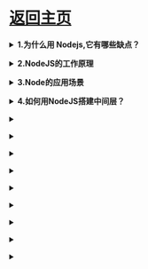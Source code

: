 # [返回主页](https://github.com/yisainan/web-interview/blob/master/README.md)

<b><details><summary>1.为什么用 Nodejs,它有哪些缺点？</summary></b>

答案：

- 事件驱动，通过闭包很容易实现客户端的生命活期。
- 不用担心多线程，锁，并行计算的问题
- V8 引擎速度非常快
- 对于游戏来说，写一遍游戏逻辑代码，前端后端通用

当然 Nodejs 也有一些缺点：

- nodejs 更新很快，可能会出现版本兼容
- nodejs 还不算成熟，还没有大制作
- nodejs 不像其他的服务器，对于不同的链接，不支持进程和线程操作

</details>

<b><details><summary>2.NodeJS的工作原理</summary></b>

答案：事件循环

</details>

<b><details><summary>3.Node的应用场景</summary></b>

答案：比如：RESTFUL API、实时聊天、客户端逻辑强大的单页APP，具体的例子比如说：本地化的在线音乐应用，本地化的在线搜索应用，本地化的在线APP等。

</details>

<b><details><summary>4.如何用NodeJS搭建中间层？</summary></b>

答案：

</details>

<b><details><summary></summary></b>

答案：

</details>

<b><details><summary></summary></b>

答案：

</details>

<b><details><summary></summary></b>

答案：

</details>

<b><details><summary></summary></b>

答案：

</details>

<b><details><summary></summary></b>

答案：

</details>

<b><details><summary></summary></b>

答案：

</details>

<b><details><summary></summary></b>

答案：

</details>

<b><details><summary></summary></b>

答案：

</details>

<b><details><summary></summary></b>

答案：

</details>